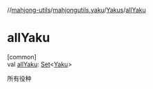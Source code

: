 //[mahjong-utils](../../../index.md)/[mahjongutils.yaku](../index.md)/[Yakus](index.md)/[allYaku](all-yaku.md)

# allYaku

[common]\
val [allYaku](all-yaku.md): [Set](https://kotlinlang.org/api/latest/jvm/stdlib/kotlin.collections/-set/index.html)&lt;[Yaku](../-yaku/index.md)&gt;

所有役种
